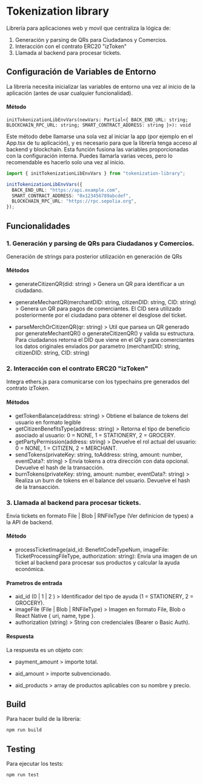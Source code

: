 # Tokenization library

Librería para aplicaciones web y movil que centraliza la lógica de:

1. Generación y parsing de QRs para Ciudadanos y Comercios.
2. Interacción con el contrato ERC20 "izToken"
3. Llamada al backend para procesar tickets.

## Configuración de Variables de Entorno

La librería necesita inicializar las variables de entorno una vez al inicio de la aplicación (antes de usar cualquier funcionalidad).

#### Método

```
initTokenizationLibEnvVars(newVars: Partial<{ BACK_END_URL: string; BLOCKCHAIN_RPC_URL: string; SMART_CONTRACT_ADDRESS: string }>): void
```

Este método debe llamarse una sola vez al iniciar la app (por ejemplo en el App.tsx de tu aplicación), y es necesario para que la librería tenga acceso al backend y blockchain. Esta función fusiona las variables proporcionadas con la configuración interna. Puedes llamarla varias veces, pero lo recomendable es hacerlo solo una vez al inicio.

```ts
import { initTokenizationLibEnvVars } from "tokenization-library";

initTokenizationLibEnvVars({
  BACK_END_URL: "https://api.example.com",
  SMART_CONTRACT_ADDRESS: "0x123456789abcdef",
  BLOCKCHAIN_RPC_URL: "https://rpc.sepolia.org",
});
```

## Funcionalidades

### 1. Generación y parsing de QRs para Ciudadanos y Comercios.

Generación de strings para posterior utilización en generación de QRs

#### Métodos

- generateCitizenQR(did: string) > Genera un QR para identificar a un ciudadano.

- generateMechantQR(merchantDID: string, citizenDID: string, CID: string) > Genera un QR para pagos de comerciantes. El CID sera utilizado posteriormente por el ciudadano para obtener el desglose del ticket.

- parseMerchOrCitizenQR(qr: string) > Util que parsea un QR generado por generateMechantQR() o generateCitizenQR() y valida su estructura. Para ciudadanos retorna el DID que viene en el QR y para comerciantes los datos originales enviados por parametro (merchantDID: string, citizenDID: string, CID: string)

### 2. Interacción con el contrato ERC20 "izToken"

Integra ethers.js para comunicarse con los typechains pre generados del contrato izToken.

#### Métodos

- getTokenBalance(address: string) > Obtiene el balance de tokens del usuario en formato legible
- getCitizenBenefitsType(address: string) > Retorna el tipo de beneficio asociado al usuario: 0 = NONE, 1 = STATIONERY, 2 = GROCERY.
- getPartyPermission(address: string) > Devuelve el rol actual del usuario: 0 = NONE, 1 = CITIZEN, 2 = MERCHANT.
- sendTokens(privateKey: string, toAddress: string, amount: number, eventData?: string) > Envía tokens a otra dirección con data opcional. Devuelve el hash de la transacción.
- burnTokens(privateKey: string, amount: number, eventData?: string) > Realiza un burn de tokens en el balance del usuario. Devuelve el hash de la transacción.

### 3. Llamada al backend para procesar tickets.

Envia tickets en formato File | Blob | RNFileType (Ver definicion de types) a la API de backend.

#### Método

- processTicketImage(aid_id: BenefitCodeTypeNum, imageFile: TicketProcessingFileType, authorization: string): Envía una imagen de un ticket al backend para procesar sus productos y calcular la ayuda económica.

#### Prametros de entrada

- aid_id (0 | 1 | 2 ) > Identificador del tipo de ayuda (1 = STATIONERY, 2 = GROCERY).
- imageFile (File | Blob | RNFileType) > Imagen en formato File, Blob o React Native { uri, name, type }.
- authorization (string) > String con credenciales (Bearer o Basic Auth).

#### Respuesta

La respuesta es un objeto con:

- payment_amount > importe total.

- aid_amount > importe subvencionado.

- aid_products > array de productos aplicables con su nombre y precio.

## Build

Para hacer build de la librería:

```bash
npm run build
```

## Testing

Para ejecutar los tests:

```bash
npm run test
```
